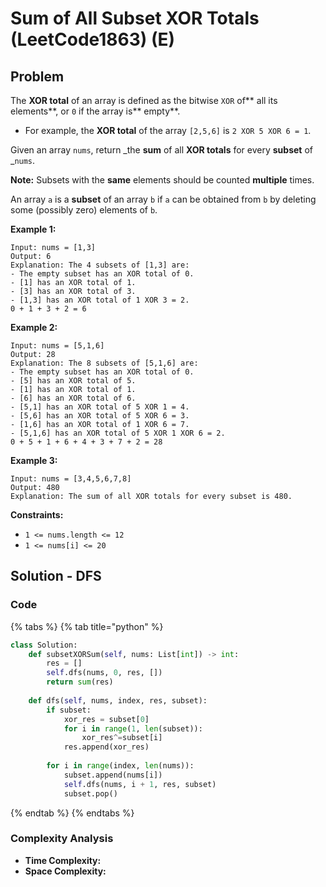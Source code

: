 # Sum of All Subset XOR Totals (LeetCode1863) (E)

## Problem

The **XOR total** of an array is defined as the bitwise `XOR` of** all its elements**, or `0` if the array is** empty**.

* For example, the **XOR total** of the array `[2,5,6]` is `2 XOR 5 XOR 6 = 1`.

Given an array `nums`, return _the **sum** of all **XOR totals** for every **subset** of _`nums`.&#x20;

**Note:** Subsets with the **same** elements should be counted **multiple** times.

An array `a` is a **subset** of an array `b` if `a` can be obtained from `b` by deleting some (possibly zero) elements of `b`.

**Example 1:**

```
Input: nums = [1,3]
Output: 6
Explanation: The 4 subsets of [1,3] are:
- The empty subset has an XOR total of 0.
- [1] has an XOR total of 1.
- [3] has an XOR total of 3.
- [1,3] has an XOR total of 1 XOR 3 = 2.
0 + 1 + 3 + 2 = 6
```

**Example 2:**

```
Input: nums = [5,1,6]
Output: 28
Explanation: The 8 subsets of [5,1,6] are:
- The empty subset has an XOR total of 0.
- [5] has an XOR total of 5.
- [1] has an XOR total of 1.
- [6] has an XOR total of 6.
- [5,1] has an XOR total of 5 XOR 1 = 4.
- [5,6] has an XOR total of 5 XOR 6 = 3.
- [1,6] has an XOR total of 1 XOR 6 = 7.
- [5,1,6] has an XOR total of 5 XOR 1 XOR 6 = 2.
0 + 5 + 1 + 6 + 4 + 3 + 7 + 2 = 28
```

**Example 3:**

```
Input: nums = [3,4,5,6,7,8]
Output: 480
Explanation: The sum of all XOR totals for every subset is 480.
```

**Constraints:**

* `1 <= nums.length <= 12`
* `1 <= nums[i] <= 20`

## Solution - DFS

### Code

{% tabs %}
{% tab title="python" %}
```python
class Solution:
    def subsetXORSum(self, nums: List[int]) -> int:
        res = []
        self.dfs(nums, 0, res, [])
        return sum(res)
    
    def dfs(self, nums, index, res, subset):
        if subset:
            xor_res = subset[0]
            for i in range(1, len(subset)):
                xor_res^=subset[i]
            res.append(xor_res)
        
        for i in range(index, len(nums)):
            subset.append(nums[i])
            self.dfs(nums, i + 1, res, subset)
            subset.pop()
```
{% endtab %}
{% endtabs %}

### Complexity Analysis

* **Time Complexity:**
* **Space Complexity:**
